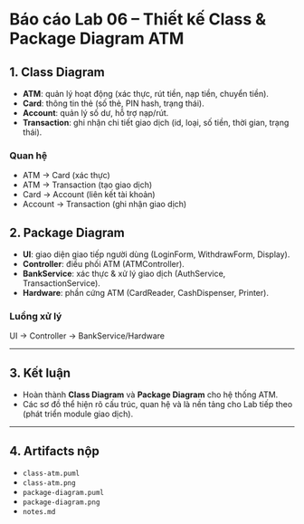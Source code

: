 # Báo cáo Lab 06 – Thiết kế Class & Package Diagram ATM

## 1. Class Diagram
- **ATM**: quản lý hoạt động (xác thực, rút tiền, nạp tiền, chuyển tiền).  
- **Card**: thông tin thẻ (số thẻ, PIN hash, trạng thái).  
- **Account**: quản lý số dư, hỗ trợ nạp/rút.  
- **Transaction**: ghi nhận chi tiết giao dịch (id, loại, số tiền, thời gian, trạng thái).  

### Quan hệ
- ATM → Card (xác thực)  
- ATM → Transaction (tạo giao dịch)  
- Card → Account (liên kết tài khoản)  
- Account → Transaction (ghi nhận giao dịch)  

## 2. Package Diagram
- **UI**: giao diện giao tiếp người dùng (LoginForm, WithdrawForm, Display).  
- **Controller**: điều phối ATM (ATMController).  
- **BankService**: xác thực & xử lý giao dịch (AuthService, TransactionService).  
- **Hardware**: phần cứng ATM (CardReader, CashDispenser, Printer).  

### Luồng xử lý
UI → Controller → BankService/Hardware  

---

## 3. Kết luận
- Hoàn thành **Class Diagram** và **Package Diagram** cho hệ thống ATM.  
- Các sơ đồ thể hiện rõ cấu trúc, quan hệ và là nền tảng cho Lab tiếp theo (phát triển module giao dịch).  

---

## 4. Artifacts nộp
- `class-atm.puml`  
- `class-atm.png`  
- `package-diagram.puml`  
- `package-diagram.png`  
- `notes.md`  
